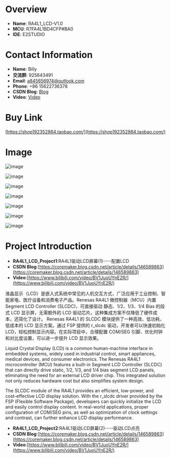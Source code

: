 # Overview
- **Name**: RA4L1_LCD-V1.0
- **MCU**: R7FA4L1BD4CFP#BA0
- **IDE**: E2STUDIO

  


# Contact Information

- **Name**: Billy
- **交流群**: 925643491
- **Email**: a845656974@outlook.com
- **Phone**: +86 15622736378
- **CSDN Blog**: [Blog](https://blog.csdn.net/xinzuofang)
- **Video**: [Video](https://space.bilibili.com/3546563710290070)




# Buy Link
[https://shop192352884.taobao.com/](https://shop192352884.taobao.com/)

 
# Image

![image](https://github.com/user-attachments/assets/03191f8c-c783-42d1-a307-3027c67dd9f5)

![image](https://github.com/user-attachments/assets/2dda4386-2eca-4d25-89f6-fc1545a6ea0d)

![image](https://github.com/user-attachments/assets/e62236d2-e69f-4f58-b73f-aa7a56766a78)

![image](https://github.com/user-attachments/assets/034435cb-9ab3-4831-9ca8-921815f058a4)

![image](https://github.com/user-attachments/assets/0358b431-deab-491d-a769-9c139471cca9)

![image](https://github.com/user-attachments/assets/61d40c1c-bf8a-4553-b2fc-38f3cf96e67c)

![image](https://github.com/user-attachments/assets/1207e8e3-2026-47ff-b7a0-4bf57e9b34c7)


# Project Introduction

- **RA4L1_LCD_Project1**:RA4L1驱动LCD屏幕(1)----配置LCD
- **CSDN Blog**:[https://coremaker.blog.csdn.net/article/details/146589863](https://coremaker.blog.csdn.net/article/details/146589863)
- **Video**:[https://www.bilibili.com/video/BV1JuoUYnE2R/](https://www.bilibili.com/video/BV1JuoUYnE2R/)

液晶显示（LCD）是嵌入式系统中常见的人机交互方式，广泛应用于工业控制、智能家电、医疗设备和消费电子产品。Renesas RA4L1 微控制器（MCU）内置 Segment LCD Controller (SLCDC)，可直接驱动 静态、1/2、1/3、1/4 Bias 的段式 LCD 显示屏，无需额外的 LCD 驱动芯片。这种集成方案不仅降低了硬件成本，还简化了设计。
Renesas RA4L1 的 SLCDC 模块提供了一种高效、低功耗、低成本的 LCD 显示方案。通过 FSP 提供的 r_slcdc 驱动，开发者可以快速初始化 LCD，轻松控制显示内容。在实际项目中，合理配置 COM/SEG 引脚、优化时钟和对比度设置，可以进一步提升 LCD 显示效果。

Liquid Crystal Display (LCD) is a common human-machine interface in embedded systems, widely used in industrial control, smart appliances, medical devices, and consumer electronics. The Renesas RA4L1 microcontroller (MCU) features a built-in Segment LCD Controller (SLCDC) that can directly drive static, 1/2, 1/3, and 1/4 bias segment LCD panels, eliminating the need for an external LCD driver chip. This integrated solution not only reduces hardware cost but also simplifies system design.

The SLCDC module of the RA4L1 provides an efficient, low-power, and cost-effective LCD display solution. With the r_slcdc driver provided by the FSP (Flexible Software Package), developers can quickly initialize the LCD and easily control display content. In real-world applications, proper configuration of COM/SEG pins, as well as optimization of clock settings and contrast, can further enhance LCD display performance.


- **RA4L1_LCD_Project2**:RA4L1驱动LCD屏幕(2)----驱动LCD点亮
- **CSDN Blog**:[https://coremaker.blog.csdn.net/article/details/146589863](https://coremaker.blog.csdn.net/article/details/146589863)
- **Video**:[https://www.bilibili.com/video/BV1JuoUYnE2R/](https://www.bilibili.com/video/BV1JuoUYnE2R/)






















